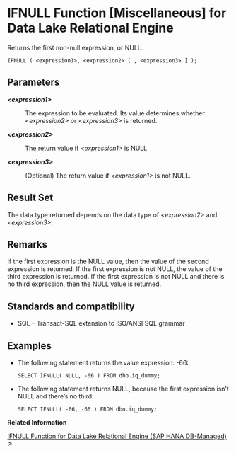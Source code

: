 <!-- loioa557e29b84f21015b460f69ff0fed6da -->

# IFNULL Function \[Miscellaneous\] for Data Lake Relational Engine

Returns the first non-null expression, or NULL.



```
IFNULL ( <expression1>, <expression2> [ , <expression3> ] );
```



<a name="loioa557e29b84f21015b460f69ff0fed6da__IFNULL_parm1"/>

## Parameters


<dl>
<dt><b>

*<expression1\>*

</b></dt>
<dd>

The expression to be evaluated. Its value determines whether *<expression2\>* or *<expression3\>* is returned.



</dd><dt><b>

*<expression2\>*

</b></dt>
<dd>

The return value if *<expression1\>* is NULL



</dd><dt><b>

*<expression3\>*

</b></dt>
<dd>

\(Optional\) The return value if *<expression1\>* is not NULL.



</dd>
</dl>



<a name="loioa557e29b84f21015b460f69ff0fed6da__IFNULL_returns1"/>

## Result Set

The data type returned depends on the data type of *<expression2\>* and *<expression3\>*.



<a name="loioa557e29b84f21015b460f69ff0fed6da__IFNULL_remarks1"/>

## Remarks

If the first expression is the NULL value, then the value of the second expression is returned. If the first expression is not NULL, the value of the third expression is returned. If the first expression is not NULL and there is no third expression, then the NULL value is returned.



<a name="loioa557e29b84f21015b460f69ff0fed6da__IFNULL_standards1"/>

## Standards and compatibility

-   SQL – Transact-SQL extension to ISO/ANSI SQL grammar



<a name="loioa557e29b84f21015b460f69ff0fed6da__IFNULL_example1"/>

## Examples

-   The following statement returns the value expression: -66:

    ```
    SELECT IFNULL( NULL, -66 ) FROM dbo.iq_dummy;
    ```

-   The following statement returns NULL, because the first expression isn’t NULL and there’s no third:

    ```
    SELECT IFNULL( -66, -66 ) FROM dbo.iq_dummy;
    ```


**Related Information**  


[IFNULL Function for Data Lake Relational Engine (SAP HANA DB-Managed)](https://help.sap.com/viewer/a898e08b84f21015969fa437e89860c8/2024_1_QRC/en-US/059555a4b6fd4824851aa1d544d77a10.html "Returns the first non-null expression, or NULL.") :arrow_upper_right:

